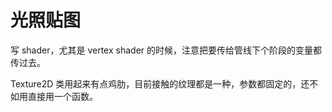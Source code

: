 # 光照贴图

写 shader，尤其是 vertex shader 的时候，注意把要传给管线下个阶段的变量都传过去。

Texture2D 类用起来有点鸡肋，目前接触的纹理都是一种，参数都固定的，还不如用直接用一个函数。

